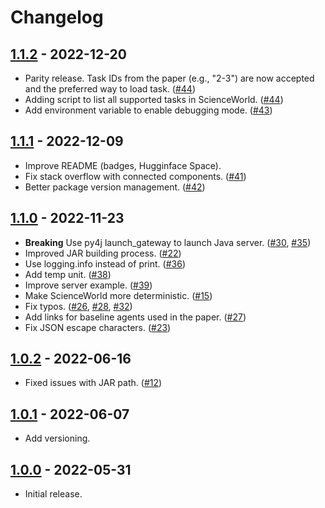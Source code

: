 # Changelog

## [1.1.2] - 2022-12-20
 - Parity release. Task IDs from the paper (e.g., "2-3") are now accepted and the preferred way to load task. ([#44](https://github.com/allenai/ScienceWorld/pull/44))
 - Adding script to list all supported tasks in ScienceWorld. ([#44](https://github.com/allenai/ScienceWorld/pull/44))
 - Add environment variable to enable debugging mode. ([#43](https://github.com/allenai/ScienceWorld/pull/43))

## [1.1.1] - 2022-12-09
 - Improve README (badges, Hugginface Space).
 - Fix stack overflow with connected components. ([#41](https://github.com/allenai/ScienceWorld/pull/41))
 - Better package version management. ([#42](https://github.com/allenai/ScienceWorld/pull/42))

## [1.1.0] - 2022-11-23
 - **Breaking** Use py4j launch_gateway to launch Java server. ([#30](https://github.com/allenai/ScienceWorld/pull/30), [#35](https://github.com/allenai/ScienceWorld/pull/35))
 - Improved JAR building process. ([#22](https://github.com/allenai/ScienceWorld/pull/22))
 - Use logging.info instead of print. ([#36](https://github.com/allenai/ScienceWorld/pull/36))
 - Add temp unit. ([#38](https://github.com/allenai/ScienceWorld/pull/38))
 - Improve server example. ([#39](https://github.com/allenai/ScienceWorld/pull/39))
 - Make ScienceWorld more deterministic. ([#15](https://github.com/allenai/ScienceWorld/pull/15))
 - Fix typos. ([#26](https://github.com/allenai/ScienceWorld/pull/26),  [#28](https://github.com/allenai/ScienceWorld/pull/28), [#32](https://github.com/allenai/ScienceWorld/pull/32))
 - Add links for baseline agents used in the paper. ([#27](https://github.com/allenai/ScienceWorld/pull/27))
 - Fix JSON escape characters. ([#23](https://github.com/allenai/ScienceWorld/pull/23))

## [1.0.2] - 2022-06-16

 - Fixed issues with JAR path. ([#12](https://github.com/allenai/ScienceWorld/pull/12))

## [1.0.1] - 2022-06-07

 - Add versioning.

## [1.0.0] - 2022-05-31

- Initial release.

[1.1.2]: (https://github.com/allenai/ScienceWorld/tree/1.1.2)
[1.1.1]: (https://github.com/allenai/ScienceWorld/tree/1.1.1)
[1.1.0]: (https://github.com/allenai/ScienceWorld/tree/1.1.0)
[1.0.2]: (https://github.com/allenai/ScienceWorld/tree/1.0.2)
[1.0.1]: (https://github.com/allenai/ScienceWorld/tree/1.0.1)
[1.0.0]: (https://github.com/allenai/ScienceWorld/tree/1.0.0)
